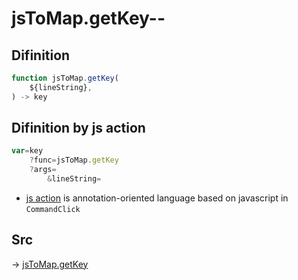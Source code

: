 # jsToMap.getKey--

## Difinition

```js.js
function jsToMap.getKey(
	${lineString},
) -> key
```




## Difinition by js action

```js.js
var=key
	?func=jsToMap.getKey
	?args=
		&lineString=
```

- [js action](#) is annotation-oriented language based on javascript in `CommandClick`



## Src

-> [jsToMap.getKey](https://github.com/puutaro/CommandClick/blob/master/app/src/main/java/com/puutaro/commandclick/fragment_lib/terminal_fragment/js_interface/text/JsToMap.kt#L29)


